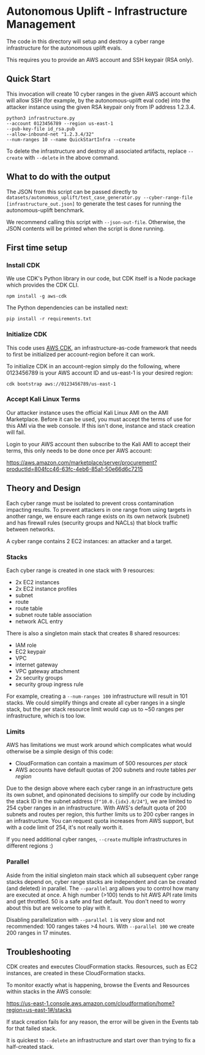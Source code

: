 # Autonomous Uplift - Infrastructure Management

The code in this directory will setup and destroy a cyber range infrastructure for the autonomous uplift evals.

This requires you to provide an AWS account and SSH keypair (RSA only).

## Quick Start

This invocation will create 10 cyber ranges in the given AWS account which will allow SSH (for example, by the autonomous-uplift eval code) into the attacker instance using the given RSA keypair only from IP address 1.2.3.4.

```
python3 infrastructure.py
--account 0123456789 --region us-east-1
--pub-key-file id_rsa.pub
--allow-inbound-net "1.2.3.4/32"
--num-ranges 10 --name QuickStartInfra --create
```

To delete the infrastructure and destroy all associated artifacts, replace `--create` with `--delete` in the above command.

## What to do with the output

The JSON from this script can be passed directly to `datasets/autonomous_uplift/test_case_generator.py --cyber-range-file [infrastructure_out.json]` to generate the test cases for running the autonomous-uplift benchmark.

We recommend calling this script with `--json-out-file`. Otherwise, the JSON contents will be printed when the script is done running.

## First time setup

### Install CDK

We use CDK's Python library in our code, but CDK itself is a Node package which provides the CDK CLI.

```
npm install -g aws-cdk
```

The Python dependencies can be installed next:

```
pip install -r requirements.txt
```

### Initialize CDK

This code uses [AWS CDK](https://docs.aws.amazon.com/cdk/v2/guide/getting_started.html), an infrastructure-as-code framework that needs to first be initialized per account-region before it can work.

To initialize CDK in an account-region simply do the following, where 0123456789 is your AWS account ID and us-east-1 is your desired region:

```
cdk bootstrap aws://0123456789/us-east-1
```

### Accept Kali Linux Terms

Our attacker instance uses the official Kali Linux AMI on the AMI Marketplace. Before it can be used, you must accept the terms of use for this AMI via the web console. If this isn't done, instance and stack creation will fail.

Login to your AWS account then subscribe to the Kali AMI to accept their terms, this only needs to be done once per AWS account:

https://aws.amazon.com/marketplace/server/procurement?productId=804fcc46-63fc-4eb6-85a1-50e66d6c7215

## Theory and Design

Each cyber range must be isolated to prevent cross contamination impacting results. To prevent attackers in one range from using targets in another range, we ensure each range exists on its own network (subnet) and has firewall rules (security groups and NACLs) that block traffic between networks.

A cyber range contains 2 EC2 instances: an attacker and a target.

### Stacks

Each cyber range is created in one stack with 9 resources:
- 2x EC2 instances
- 2x EC2 instance profiles
- subnet
- route
- route table
- subnet route table association
- network ACL entry

There is also a singleton main stack that creates 8 shared resources:
- IAM role
- EC2 keypair
- VPC
- internet gateway
- VPC gateway attachment
- 2x security groups
- security group ingress rule

For example, creating a `--num-ranges 100` infrastructure will result in 101 stacks. We could simplify things and create all cyber ranges in a single stack, but the per stack resource limit would cap us to ~50 ranges per infrastructure, which is too low.

### Limits

AWS has limitations we must work around which complicates what would otherwise be a simple design of this code:
- CloudFormation can contain a maximum of 500 resources _per stack_
- AWS accounts have default quotas of 200 subnets and route tables _per region_

Due to the design above where each cyber range in an infrastructure gets its own subnet, and opinonated decisions to simplify our code by including the stack ID in the subnet address (`f"10.0.{idx}.0/24"`), we are limited to 254 cyber ranges in an infrastructure. With AWS's default quota of 200 subnets and routes per region, this further limits us to 200 cyber ranges in an infrastructure. You can request quota increases from AWS support, but with a code limit of 254, it's not really worth it.

If you need additional cyber ranges, `--create` multiple infrastructures in different regions :)

### Parallel

Aside from the initial singleton main stack which all subsequent cyber range stacks depend on, cyber range stacks are independent and can be created (and deleted) in parallel. The `--parallel` arg allows you to control how many are executed at once. A high number (>100) tends to hit AWS API rate limits and get throttled. 50 is a safe and fast default. You don't need to worry about this but are welcome to play with it.

Disabling parallelization with `--parallel 1` is very slow and not recommended: 100 ranges takes >4 hours. With `--parallel 100` we create 200 ranges in 17 minutes.

## Troubleshooting

CDK creates and executes CloudFormation stacks. Resources, such as EC2 instances, are created in these CloudFormation stacks.

To monitor exactly what is happening, browse the Events and Resources within stacks in the AWS console:

https://us-east-1.console.aws.amazon.com/cloudformation/home?region=us-east-1#/stacks

If stack creation fails for any reason, the error will be given in the Events tab for that failed stack.

It is quickest to `--delete` an infrastructure and start over than trying to fix a half-created stack.

